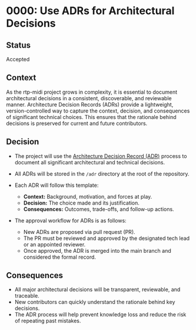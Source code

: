 # 0000: Use ADRs for Architectural Decisions

## Status

Accepted

## Context

As the rtp-midi project grows in complexity, it is essential to document architectural decisions in a consistent, discoverable, and reviewable manner. Architecture Decision Records (ADRs) provide a lightweight, version-controlled way to capture the context, decision, and consequences of significant technical choices. This ensures that the rationale behind decisions is preserved for current and future contributors.

## Decision

- The project will use the [Architecture Decision Record (ADR)](https://adr.github.io/) process to document all significant architectural and technical decisions.
- All ADRs will be stored in the `/adr` directory at the root of the repository.
- Each ADR will follow this template:

  - **Context:** Background, motivation, and forces at play.
  - **Decision:** The choice made and its justification.
  - **Consequences:** Outcomes, trade-offs, and follow-up actions.

- The approval workflow for ADRs is as follows:
  - New ADRs are proposed via pull request (PR).
  - The PR must be reviewed and approved by the designated tech lead or an appointed reviewer.
  - Once approved, the ADR is merged into the main branch and considered the formal record.

## Consequences

- All major architectural decisions will be transparent, reviewable, and traceable.
- New contributors can quickly understand the rationale behind key decisions.
- The ADR process will help prevent knowledge loss and reduce the risk of repeating past mistakes. 